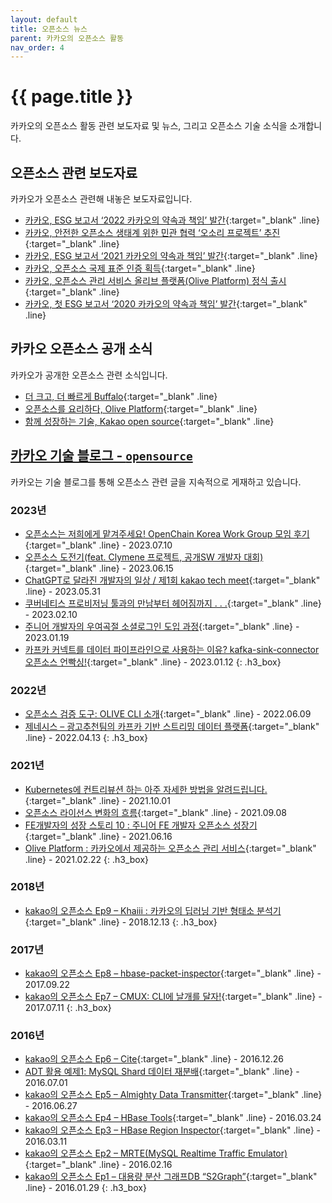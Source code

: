 ```yaml
---
layout: default
title: 오픈소스 뉴스
parent: 카카오의 오픈소스 활동
nav_order: 4
---
```

# {{ page.title }}
<div class="summary">
카카오의 오픈소스 활동 관련 보도자료 및 뉴스, 그리고 오픈소스 기술 소식을 소개합니다.
</div>

## 오픈소스 관련 보도자료
카카오가 오픈소스 관련해 내놓은 보도자료입니다.
- [카카오, ESG 보고서 ‘2022 카카오의 약속과 책임’ 발간](https://www.kakaocorp.com/page/detail/10505){:target="_blank" .line}
- [카카오, 안전한 오픈소스 생태계 위한 민관 협력 ‘오소리 프로젝트’ 추진](https://www.kakaocorp.com/page/detail/9943){:target="_blank" .line}
- [카카오, ESG 보고서 ‘2021 카카오의 약속과 책임’ 발간](https://www.kakaocorp.com/page/detail/9726){:target="_blank" .line}
- [카카오, 오픈소스 국제 표준 인증 획득](https://www.kakaocorp.com/page/detail/9664){:target="_blank" .line}
- [카카오, 오픈소스 관리 서비스 올리브 플랫폼(Olive Platform) 정식 출시](https://www.kakaocorp.com/page/detail/9502){:target="_blank" .line}
- [카카오, 첫 ESG 보고서 ‘2020 카카오의 약속과 책임’ 발간](https://www.kakaocorp.com/page/detail/9458){:target="_blank" .line}


## 카카오 오픈소스 공개 소식
카카오가 공개한 오픈소스 관련 소식입니다.
- [더 크고, 더 빠르게 Buffalo](https://www.kakaocorp.com/page/detail/5066){:target="_blank" .line}
- [오픈소스를 요리하다, Olive Platform](https://www.kakaocorp.com/page/detail/540){:target="_blank" .line}
- [함께 성장하는 기술, Kakao open source](https://www.kakaocorp.com/page/detail/542){:target="_blank" .line}

## [카카오 기술 블로그 - `opensource`](https://tech.kakao.com/tag/opensource/)
카카오는 기술 블로그를 통해 오픈소스 관련 글을 지속적으로 게재하고 있습니다.

### 2023년
- [오픈소스는 저희에게 맡겨주세요! OpenChain Korea Work Group 모임 후기](https://tech.kakao.com/2023/07/10/openchain-kwg-18th-meeting/?fbclid=IwAR2CYg_ryhEzo3RdPpu8G_VtUKJfcH6YVXHLfVtiAd7wG9rMUH2uohjxPuQ){:target="_blank" .line} <span class="fs-3"> - 2023.07.10</span>
- [오픈소스 도전기(feat. Clymene 프로젝트, 공개SW 개발자 대회)](https://tech.kakao.com/2023/06/15/opensource-challenge/){:target="_blank" .line} <span class="fs-3"> - 2023.06.15</span>
- [ChatGPT로 달라진 개발자의 일상 / 제1회 kakao tech meet](https://tech.kakao.com/2023/05/31/life-after-chatgpt/){:target="_blank" .line} <span class="fs-3"> - 2023.05.31</span>
- [쿠버네티스 프로비저닝 툴과의 만남부터 헤어짐까지 . . .](https://tech.kakao.com/2023/02/10/making-of-kubernetes-provisioning-tool/){:target="_blank" .line} <span class="fs-3"> - 2023.02.10</span>
- [주니어 개발자의 우여곡절 소셜로그인 도입 과정](https://tech.kakao.com/2023/01/19/social-login/){:target="_blank" .line} <span class="fs-3"> - 2023.01.19</span>
- [카프카 커넥트를 데이터 파이프라인으로 사용하는 이유? kafka-sink-connector 오픈소스 언빡싱!](https://tech.kakao.com/2023/01/12/introduce-kafka-sink-connector/){:target="_blank" .line} <span class="fs-3"> - 2023.01.12</span>
{: .h3_box}

### 2022년
- [오픈소스 검증 도구: OLIVE CLI 소개](https://tech.kakao.com/2022/06/09/olive-cli/){:target="_blank" .line} <span class="fs-3"> - 2022.06.09</span>
- [제네시스 – 광고추천팀의 카프카 기반 스트리밍 데이터 플랫폼](https://tech.kakao.com/2022/04/13/kafka-connect-streaming-data-platform/){:target="_blank" .line} <span class="fs-3"> - 2022.04.13</span>
{: .h3_box}

### 2021년
- [Kubernetes에 컨트리뷰션 하는 아주 자세한 방법을 알려드립니다.](https://tech.kakao.com/2021/10/01/kubernetes-contribution/){:target="_blank" .line} <span class="fs-3"> - 2021.10.01</span>
- [오픈소스 라이선스 변화의 흐름](https://tech.kakao.com/2021/09/08/opensource-license/){:target="_blank" .line} <span class="fs-3"> - 2021.09.08</span>
- [FE개발자의 성장 스토리 10 : 주니어 FE 개발자 오픈소스 성장기](https://tech.kakao.com/2021/06/16/frontend-growth-10/){:target="_blank" .line} <span class="fs-3"> - 2021.06.16</span>
- [Olive Platform : 카카오에서 제공하는 오픈소스 관리 서비스](https://tech.kakao.com/2021/02/22/olive-platform/){:target="_blank" .line} <span class="fs-3"> - 2021.02.22</span>
{: .h3_box}

### 2018년
- [kakao의 오픈소스 Ep9 – Khaiii : 카카오의 딥러닝 기반 형태소 분석기](https://tech.kakao.com/2018/12/13/khaiii/){:target="_blank" .line} <span class="fs-3"> - 2018.12.13</span>
{: .h3_box}

### 2017년
- [kakao의 오픈소스 Ep8 – hbase-packet-inspector](https://tech.kakao.com/2017/09/22/opensource-8-hbase-packet-inspector/){:target="_blank" .line} <span class="fs-3"> - 2017.09.22</span>
- [kakao의 오픈소스 Ep7 – CMUX: CLI에 날개를 달자!](https://tech.kakao.com/2017/07/11/opensource-7-cmux/){:target="_blank" .line} <span class="fs-3"> - 2017.07.11</span>
{: .h3_box}

### 2016년
- [kakao의 오픈소스 Ep6 – Cite](https://tech.kakao.com/2016/12/26/opensource-6-cite/){:target="_blank" .line} <span class="fs-3"> - 2016.12.26</span>
- [ADT 활용 예제1: MySQL Shard 데이터 재분배](https://tech.kakao.com/2016/07/01/adt-mysql-shard-rebalancing/){:target="_blank" .line} <span class="fs-3"> - 2016.07.01</span>
- [kakao의 오픈소스 Ep5 – Almighty Data Transmitter](https://tech.kakao.com/2016/06/27/opensource-5-adt/){:target="_blank" .line} <span class="fs-3"> - 2016.06.27</span>
- [kakao의 오픈소스 Ep4 – HBase Tools](https://tech.kakao.com/2016/03/24/opensource-4-hbase-tools/){:target="_blank" .line} <span class="fs-3"> - 2016.03.24</span>
- [kakao의 오픈소스 Ep3 – HBase Region Inspector](https://tech.kakao.com/2016/03/11/opensource-3-hri/){:target="_blank" .line} <span class="fs-3"> - 2016.03.11</span>
- [kakao의 오픈소스 Ep2 – MRTE(MySQL Realtime Traffic Emulator)](https://tech.kakao.com/2016/02/16/opensource-2-mtre/){:target="_blank" .line} <span class="fs-3"> - 2016.02.16</span>
- [kakao의 오픈소스 Ep1 – 대용량 분산 그래프DB “S2Graph”](https://tech.kakao.com/2016/01/29/opensource-1-s2graph/){:target="_blank" .line} <span class="fs-3"> - 2016.01.29</span>
{: .h3_box}
